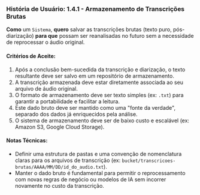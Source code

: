 ### **História de Usuário: 1.4.1 - Armazenamento de Transcrições Brutas**

**Como** um `Sistema`, **quero** salvar as transcrições brutas (texto puro, pós-diarização) **para que** possam ser reanalisadas no futuro sem a necessidade de reprocessar o áudio original.

#### **Critérios de Aceite:**
1.  Após a conclusão bem-sucedida da transcrição e diarização, o texto resultante deve ser salvo em um repositório de armazenamento.
2.  A transcrição armazenada deve estar diretamente associada ao seu arquivo de áudio original.
3.  O formato de armazenamento deve ser texto simples (ex: `.txt`) para garantir a portabilidade e facilitar a leitura.
4.  Este dado bruto deve ser mantido como uma "fonte da verdade", separado dos dados já enriquecidos pela análise.
5.  O sistema de armazenamento deve ser de baixo custo e escalável (ex: Amazon S3, Google Cloud Storage).

#### **Notas Técnicas:**
*   Definir uma estrutura de pastas e uma convenção de nomenclatura claras para os arquivos de transcrição (ex: `bucket/transcricoes-brutas/AAAA/MM/DD/id_do_audio.txt`).
*   Manter o dado bruto é fundamental para permitir o reprocessamento com novas regras de negócio ou modelos de IA sem incorrer novamente no custo da transcrição.
